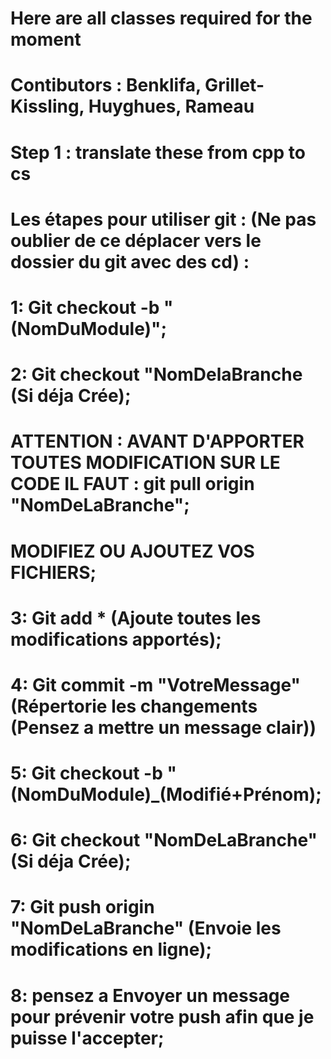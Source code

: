 # Here are all classes required for the moment
# Contibutors : Benklifa, Grillet-Kissling, Huyghues, Rameau
#
#
# Step 1 : translate these from cpp to cs
#
#
#
#
# Les étapes pour utiliser git : (Ne pas oublier de ce déplacer vers le dossier du git avec des cd) :
# 1: Git checkout -b "(NomDuModule)";
# 2: Git checkout "NomDelaBranche (Si déja Crée);
# ATTENTION : AVANT D'APPORTER TOUTES MODIFICATION SUR LE CODE IL FAUT : git pull origin "NomDeLaBranche";
# MODIFIEZ OU AJOUTEZ VOS FICHIERS;
# 3: Git add * (Ajoute toutes les modifications apportés);
# 4: Git commit -m "VotreMessage" (Répertorie les changements (Pensez a mettre un message clair))
# 5: Git checkout -b "(NomDuModule)_(Modifié+Prénom);
# 6: Git checkout "NomDeLaBranche" (Si déja Crée);
# 7: Git push origin "NomDeLaBranche" (Envoie les modifications en ligne);
# 8: pensez a Envoyer un message pour prévenir votre push afin que je puisse l'accepter;
